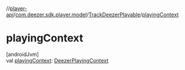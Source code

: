 //[player-api](../../../index.md)/[com.deezer.sdk.player.model](../index.md)/[TrackDeezerPlayable](index.md)/[playingContext](playing-context.md)

# playingContext

[androidJvm]\
val [playingContext](playing-context.md): [DeezerPlayingContext](../../com.deezer.sdk.player.model.context/-deezer-playing-context/index.md)

